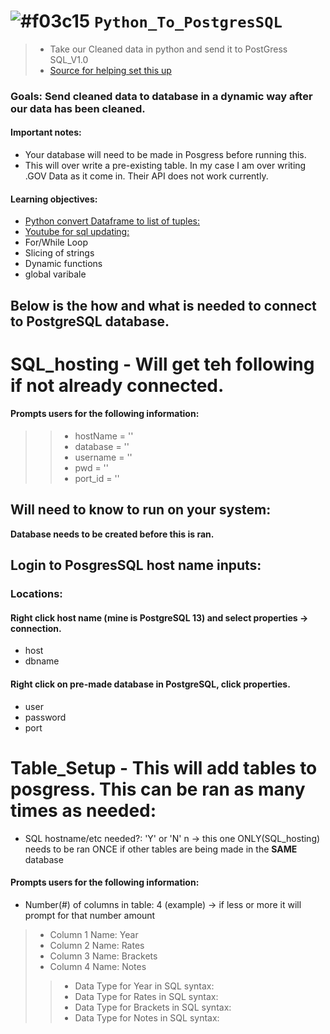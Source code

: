 # ![#f03c15](https://placehold.co/15x15/f03c15/f03c15.png) `Python_To_PostgresSQL` 
> * Take our Cleaned data in python and send it to PostGress SQL_V1.0
> * [Source for helping set this up](https://www.youtube.com/watch?v=M2NzvnfS-hI)

### Goals: Send cleaned data to database in a dynamic way after our data has been cleaned.  
#### Important notes:
* Your database will need to be made in Posgress before running this.
* This will over write a pre-existing table. In my case I am over writing .GOV Data as it come in. Their API does not work currently.
#### Learning objectives:
* [Python convert Dataframe to list of tuples:](https://pythonguides.com/python-convert-dataframe-to-list/)
* [Youtube for sql updating:](https://www.youtube.com/watch?v=M2NzvnfS-hI)
* For/While Loop
* Slicing of strings
* Dynamic functions
* global varibale

## Below is the how and what is needed to connect to PostgreSQL database.


# SQL_hosting - Will get teh following if not already connected.
#### Prompts users for the following information:
> > * hostName = '' 
> > * database = '' 
> > * username = ''
> > * pwd = ''
> > * port_id = ''


## Will need to know to run on your system:
**Database needs to be created before this is ran.**
## Login to PosgresSQL host name inputs:
### Locations:
#### Right click host name (mine is PostgreSQL 13) and select properties -> connection. 
* host
* dbname 
#### Right click on pre-made database in PostgreSQL, click properties. 
* user
* password
* port

# Table_Setup - This will add tables to posgress. This can be ran as many times as needed:
* SQL hostname/etc needed?: 'Y' or 'N' n   -> this one ONLY(SQL_hosting) needs to be ran ONCE if other tables are being made in the **SAME** database
#### Prompts users for the following information:
* Number(#) of columns in table: 4 (example) -> if less or more it will prompt for that number amount
> * Column 1 Name: Year 
> * Column 2 Name: Rates 
> * Column 3 Name: Brackets 
> * Column 4 Name: Notes 
> > * Data Type for Year in SQL syntax: 
> > * Data Type for Rates in SQL syntax: 
> > * Data Type for Brackets in SQL syntax: 
> > * Data Type for Notes in SQL syntax: 
